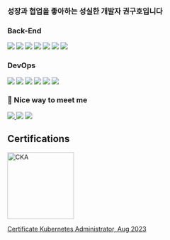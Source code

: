 ### 성장과 협업을 좋아하는 성실한 개발자 권구호입니다
    
### Back-End
<div align=left>
        <img src="https://img.shields.io/badge/node.js-339933?style=for-the-badge&logo=Node.js&logoColor=white">
        <img src="https://img.shields.io/badge/express-000000?style=for-the-badge&logo=express&logoColor=white">
        <img src="https://img.shields.io/badge/java-007396?style=for-the-badge&logo=java&logoColor=white">
        <img src="https://img.shields.io/badge/spring-6DB33F?style=for-the-badge&logo=spring&logoColor=white">
        <img src="https://img.shields.io/badge/mysql-4479A1?style=for-the-badge&logo=mysql&logoColor=white">
        <img src="https://img.shields.io/badge/mariaDB-003545?style=for-the-badge&logo=mariaDB&logoColor=white" /> 
        <img src="https://img.shields.io/badge/amazonaws-232F3E?style=for-the-badge&logo=amazonaws&logoColor=white">
</div>

### DevOps

<div align=left>
        <img src="https://img.shields.io/badge/docker-2496ED?style=for-the-badge&logo=docker&logoColor=white">
        <img src="https://img.shields.io/badge/Jenkins-D24939?style=for-the-badge&logo=Jenkins&logoColor=white">
        <img src="https://img.shields.io/badge/Kubernetes-326CE5?style=for-the-badge&logo=Kubernetes&logoColor=white">
        <img src="https://img.shields.io/badge/github-181717?style=for-the-badge&logo=github&logoColor=white">
        <img src="https://img.shields.io/badge/githubactions-0288FF?style=for-the-badge&logo=githubactions&logoColor=white"> 
        <img src="https://img.shields.io/badge/git-F05032?style=for-the-badge&logo=git&logoColor=white">
</div>

### 🤞 Nice way to meet me
<p>
  <a href=https://9walnut.tistory.com/> <img src="https://img.shields.io/badge/Tistory-000000?style=for-the-badge&logo=Tistory&logoColor=white&link=https://9walnut.tistory.com/"> </a>
  <a href="mailto:kguho9202@gmail.com" target="_blank"><img src="https://img.shields.io/badge/GMAIL-EA4335?style=for-the-badge&logo=Gmail&logoColor=white"/></a>
  <a href=https://massive-surgeon-e1a.notion.site/BackendEngineer-Web-Developer-9a19399a7c47402ea1b93aaf15844061> 
    <img src="https://img.shields.io/badge/Notion-000000?style=for-the-badge&logo=Notion&logoColor=white&link=https://massive-surgeon-e1a.notion.site/BackendEngineer-Web-Developer-9a19399a7c47402ea1b93aaf15844061"> 
    </a>
</p>

## Certifications

<img alt="CKA" src="https://github.com/9walnut/9walnut/assets/100561986/7d0b8e16-f02f-4f3f-8ec0-238b2e6d3315" width="150px" />

<a href="https://www.credly.com/badges/dc9cbda2-9e21-4ae5-816d-bc19bac51c4d/public_url" target="_blank"> Certificate Kubernetes Administrator, Aug 2023</a>
